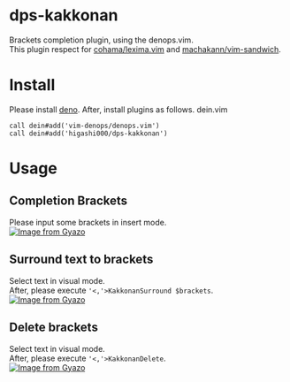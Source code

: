 # dps-kakkonan
Brackets completion plugin, using the denops.vim.<br>
This plugin respect for [cohama/lexima.vim](https://github.com/cohama/lexima.vim) and [machakann/vim-sandwich](https://github.com/machakann/vim-sandwich).<br>

# Install
Please install [deno](https://deno.land/).
After, install plugins as follows.
dein.vim
```
call dein#add('vim-denops/denops.vim')
call dein#add('higashi000/dps-kakkonan')
```

# Usage
## Completion Brackets
Please input some brackets in insert mode.<br>
[![Image from Gyazo](https://i.gyazo.com/977511c3215785e40f41329fdabb5bb4.gif)](https://gyazo.com/977511c3215785e40f41329fdabb5bb4)

## Surround text to brackets
Select text in visual mode.<br>
After, please execute `'<,'>KakkonanSurround $brackets`.<br>
[![Image from Gyazo](https://i.gyazo.com/5a26d3728eab1dadf90b6c15a6aea632.gif)](https://gyazo.com/5a26d3728eab1dadf90b6c15a6aea632)

## Delete brackets
Select text in visual mode.<br>
After, please execute `'<,'>KakkonanDelete`.<br>
[![Image from Gyazo](https://i.gyazo.com/8fd7611abd5748bcdf5da53b443eacd3.gif)](https://gyazo.com/8fd7611abd5748bcdf5da53b443eacd3)
